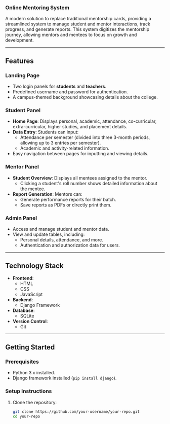 ### Online Mentoring System
A modern solution to replace traditional mentorship cards, providing a streamlined system to manage student and mentor interactions, track progress, and generate reports. This system digitizes the mentorship journey, allowing mentors and mentees to focus on growth and development.

---

## **Features**

### **Landing Page**
- Two login panels for **students** and **teachers**.
- Predefined username and password for authentication.
- A campus-themed background showcasing details about the college.

### **Student Panel**
- **Home Page**: Displays personal, academic, attendance, co-curricular, extra-curricular, higher studies, and placement details.
- **Data Entry**: Students can input:
  - Attendance per semester (divided into three 3-month periods, allowing up to 3 entries per semester).
  - Academic and activity-related information.
- Easy navigation between pages for inputting and viewing details.

### **Mentor Panel**
- **Student Overview**: Displays all mentees assigned to the mentor.
  - Clicking a student's roll number shows detailed information about the mentee.
- **Report Generation**: Mentors can:
  - Generate performance reports for their batch.
  - Save reports as PDFs or directly print them.

### **Admin Panel**
- Access and manage student and mentor data.
- View and update tables, including:
  - Personal details, attendance, and more.
  - Authentication and authorization data for users.

---

## **Technology Stack**

- **Frontend**:
  - HTML
  - CSS
  - JavaScript
- **Backend**:
  - Django Framework
- **Database**:
  - SQLite
- **Version Control**:
  - Git

---

## **Getting Started**

### **Prerequisites**
- Python 3.x installed.
- Django framework installed (`pip install django`).

### **Setup Instructions**
1. Clone the repository:
   ```bash
   git clone https://github.com/your-username/your-repo.git
   cd your-repo
